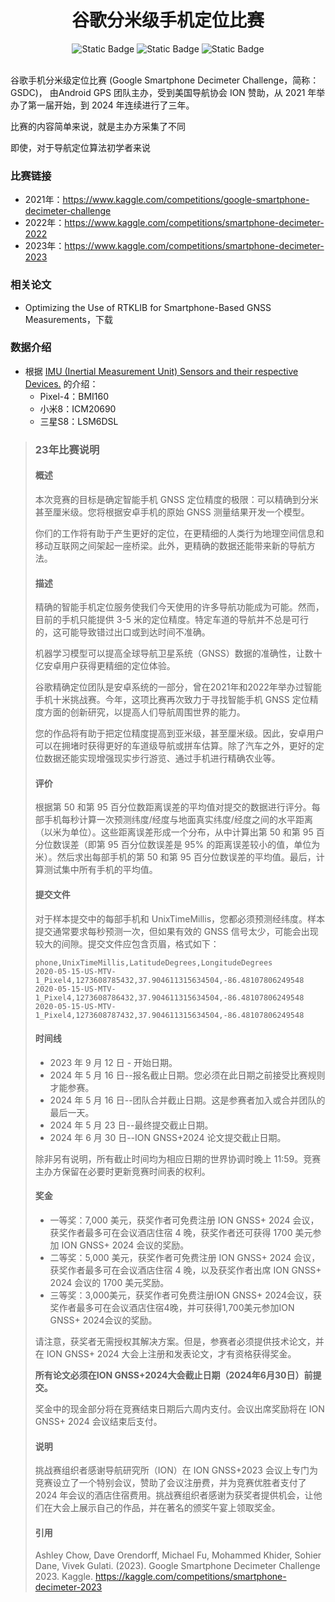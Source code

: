 <div align="center">
    <a name="Top"></a>
	<h1>谷歌分米级手机定位比赛</h1>
</div>
<div align="center">
    <img alt="Static Badge" src="https://img.shields.io/badge/QQ-1482275402-red">
    <img alt="Static Badge" src="https://img.shields.io/badge/%E5%BE%AE%E4%BF%A1-lizhengxiao99-green">
    <img alt="Static Badge" src="https://img.shields.io/badge/Email-dauger%40126.com-brown">
</div>


<br/>

谷歌手机分米级定位比赛 (Google Smartphone Decimeter Challenge，简称：GSDC)， 由Android GPS 团队主办，受到美国导航协会 ION 赞助，从 2021 年举办了第一届开始，到 2024 年连续进行了三年。

比赛的内容简单来说，就是主办方采集了不同



即使，对于导航定位算法初学者来说



### 比赛链接

* 2021年：https://www.kaggle.com/competitions/google-smartphone-decimeter-challenge
* 2022年：https://www.kaggle.com/competitions/smartphone-decimeter-2022
* 2023年：https://www.kaggle.com/competitions/smartphone-decimeter-2023



### 相关论文

* Optimizing the Use of RTKLIB for Smartphone-Based GNSS Measurements，下载







### 数据介绍



* 根据 [IMU (Inertial Measurement Unit) Sensors and their respective Devices.](https://www.kaggle.com/competitions/smartphone-decimeter-2023/discussion/453297) 的介绍：
  * Pixel-4：BMI160
  * 小米8：ICM20690
  * 三星S8：LSM6DSL





> ### 23年比赛说明
>
> #### 概述
>
> 本次竞赛的目标是确定智能手机 GNSS 定位精度的极限：可以精确到分米甚至厘米级。您将根据安卓手机的原始 GNSS 测量结果开发一个模型。
>
> 你们的工作将有助于产生更好的定位，在更精细的人类行为地理空间信息和移动互联网之间架起一座桥梁。此外，更精确的数据还能带来新的导航方法。
>
> #### 描述
>
> 精确的智能手机定位服务使我们今天使用的许多导航功能成为可能。然而，目前的手机只能提供 3-5 米的定位精度。特定车道的导航并不总是可行的，这可能导致错过出口或到达时间不准确。
>
> 机器学习模型可以提高全球导航卫星系统（GNSS）数据的准确性，让数十亿安卓用户获得更精细的定位体验。
>
> 谷歌精确定位团队是安卓系统的一部分，曾在2021年和2022年举办过智能手机十米挑战赛。今年，这项比赛再次致力于寻找智能手机 GNSS 定位精度方面的创新研究，以提高人们导航周围世界的能力。
>
> 您的作品将有助于把定位精度提高到亚米级，甚至厘米级。因此，安卓用户可以在拥堵时获得更好的车道级导航或拼车估算。除了汽车之外，更好的定位数据还能实现增强现实步行游览、通过手机进行精确农业等。
>
> #### 评价
>
> 根据第 50 和第 95 百分位数距离误差的平均值对提交的数据进行评分。每部手机每秒计算一次预测纬度/经度与地面真实纬度/经度之间的水平距离（以米为单位）。这些距离误差形成一个分布，从中计算出第 50 和第 95 百分位数误差（即第 95 百分位数误差是 95% 的距离误差较小的值，单位为米）。然后求出每部手机的第 50 和第 95 百分位数误差的平均值。最后，计算测试集中所有手机的平均值。
>
> #### 提交文件
>
> 对于样本提交中的每部手机和 UnixTimeMillis，您都必须预测经纬度。样本提交通常要求每秒预测一次，但如果有效的 GNSS 信号太少，可能会出现较大的间隙。提交文件应包含页眉，格式如下：
>
> ```
> phone,UnixTimeMillis,LatitudeDegrees,LongitudeDegrees
> 2020-05-15-US-MTV-1_Pixel4,1273608785432,37.904611315634504,-86.48107806249548
> 2020-05-15-US-MTV-1_Pixel4,1273608786432,37.904611315634504,-86.48107806249548
> 2020-05-15-US-MTV-1_Pixel4,1273608787432,37.904611315634504,-86.48107806249548
> ```
>
> #### 时间线
>
> - 2023 年 9 月 12 日 - 开始日期。
> - 2024 年 5 月 16 日--报名截止日期。您必须在此日期之前接受比赛规则才能参赛。
> - 2024 年 5 月 16 日--团队合并截止日期。这是参赛者加入或合并团队的最后一天。
> - 2024 年 5 月 23 日--最终提交截止日期。
> - 2024 年 6 月 30 日--ION GNSS+2024 论文提交截止日期。
>
> 除非另有说明，所有截止时间均为相应日期的世界协调时晚上 11:59。竞赛主办方保留在必要时更新竞赛时间表的权利。
>
> #### 奖金
>
> - 一等奖：7,000 美元，获奖作者可免费注册 ION GNSS+ 2024 会议，获奖作者最多可在会议酒店住宿 4 晚，获奖作者还可获得 1700 美元参加 ION GNSS+ 2024 会议的奖励。
> - 二等奖：5,000 美元，获奖作者可免费注册 ION GNSS+ 2024 会议，获奖作者最多可在会议酒店住宿 4 晚，以及获奖作者出席 ION GNSS+ 2024 会议的 1700 美元奖励。
> - 三等奖：3,000美元，获奖作者可免费注册ION GNSS+ 2024会议，获奖作者最多可在会议酒店住宿4晚，并可获得1,700美元参加ION GNSS+ 2024会议的奖励。
>
> 请注意，获奖者无需授权其解决方案。但是，参赛者必须提供技术论文，并在 ION GNSS+ 2024 大会上注册和发表论文，才有资格获得奖金。
>
> **所有论文必须在ION GNSS+2024大会截止日期（2024年6月30日）前提交。**
>
> 奖金中的现金部分将在竞赛结束日期后六周内支付。会议出席奖励将在 ION GNSS+ 2024 会议结束后支付。
>
> #### 说明
>
> 挑战赛组织者感谢导航研究所（ION）在 ION GNSS+2023 会议上专门为竞赛设立了一个特别会议，赞助了会议注册费，并为竞赛优胜者支付了 2024 年会议的酒店住宿费用。挑战赛组织者感谢为获奖者提供机会，让他们在大会上展示自己的作品，并在著名的颁奖午宴上领取奖金。
>
> #### 引用 
>
> Ashley Chow, Dave Orendorff, Michael Fu, Mohammed Khider, Sohier Dane, Vivek Gulati. (2023). Google Smartphone Decimeter Challenge 2023. Kaggle. https://kaggle.com/competitions/smartphone-decimeter-2023